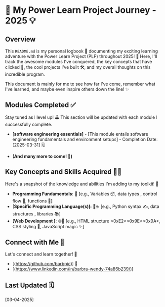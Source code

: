 # 🚀 My Power Learn Project Journey - 2025 💡

## Overview

This `README.md` is my personal logbook 📒 documenting my exciting learning adventure with the Power Learn Project (PLP) throughout 2025! 🎉 Here, I'll track the awesome modules I've conquered, the key concepts that have clicked 🧠, the cool projects I've built 🛠️, and my overall thoughts on this incredible program.

This document is mainly for me to see how far I've come, remember what I've learned, and maybe even inspire others down the line! ✨

## Modules Completed ✅

Stay tuned as I level up! 🕹️ This section will be updated with each module I successfully complete.

* **[software engineering essentials]** - [This module entails software engineering fundamentals and environment setups] - Completion Date: [2025-03-31] 🗓️
    
* **(And many more to come! 🚀)**

## Key Concepts and Skills Acquired 🧠💪

Here's a snapshot of the knowledge and abilities I'm adding to my toolkit! 🧰

* **Programming Fundamentals:** 🌱 [e.g., Variables 📦, data types , control flow 🚦, functions 🧩]
* **[Specific Programming Language(s)]:** 🐍☕ [e.g., Python syntax ✍️, data structures , libraries 📚]
* **[Web Development ]:** 🌐🎨 [e.g., HTML structure <0xE2><0x9E><0x9A>️, CSS styling 💅, JavaScript magic ✨]


## Connect with Me 🔗

Let's connect and learn together! 🤗


* [(https://github.com/barbpic)] 🐙
* [(https://www.linkedin.com/in/barbra-wendy-74a86b239/)]


## Last Updated 🗓️

[03-04-2025]
